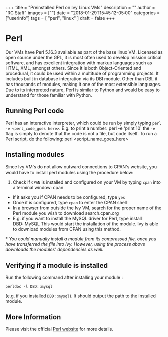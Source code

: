 +++
title = "Preinstalled Perl on Ivy Linux VMs"
description = ""
author = "RC Staff"
images = [""]
date = "2018-01-29T15:45:12-05:00"
categories = ["userinfo"]
tags = [
    "perl", 
    "linux"
]
draft = false
+++

# Perl

Our VMs have Perl 5.16.3 available as part of the base linux 
VM. Licensed as open source under the GPL, it is most often used 
to develop mission critical software, and has excellent integration
with markup languages such as HTML, XML, amongst others. Since it is both Object-Oriented and procedural, it could be used within a multitude
of programming projects. It includes built in database integration via
its DBI module. Other than DBI, it has thousands of modules, making it
one of the most extensible languages. Due to its interpreted nature, 
Perl is similar to Python and would be easy to understand for those 
familiar with Python.

## Running Perl code

Perl has an interactive interpreter, which could be run by simply typing
```perl -e <perl_code_goes here>```. E.g. to print a number:
	perl -e 'print 10'
the ```-e``` flag is simply to denote that the code is not a file, but code
itself. To run a Perl script, do the following:
	perl <script_name_goes_here>

## Installing modules 

Since Ivy VM's do not allow outward connections to CPAN's website, you would have to
install perl modules using the procedure below:

1. Check if ```CPAN``` is installed and configured on your VM by typing ```cpan``` into a terminal
window:
	cpan
+ If it asks you if CPAN needs to be configured, type ```yes```
+ Once it is configured, type ```cpan``` to enter the CPAN shell
+ In a browser from outside the Ivy VM, search for the proper name of the Perl module you wish to download
	search.cpan.org
+ E.g. if you want to install the MySQL driver for Perl, type 
	install DBD::MySQL
This would start the installation of the module. Ivy is able to download modules from CPAN using this method. 

&#42; *You could manually install a module from its compressed file, once you have transferred the file into Ivy. However, using the process above downloads the modules' dependencies as well.*  

## Verifying if a module is installed

Run the following command after installing your module :
	
	perldoc -l DBD::mysql
(e.g. if you installed ```DBD::mysql```). It should output the path to the installed module. 

## More Information
Please visit the official [Perl website](https://www.perl.org/) for more details.
